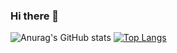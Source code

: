 ### Hi there 👋
![Anurag's GitHub stats](https://github-readme-stats.vercel.app/api?username=vietanhdang&theme=radical&show_icons=true)
[![Top Langs](https://github-readme-stats.vercel.app/api/top-langs/?username=vietanhdang&layout=compact)](https://github.com/anuraghazra/github-readme-stats)




<!--
**vietanhdang/vietanhdang** is a ✨ _special_ ✨ repository because its `README.md` (this file) appears on your GitHub profile.

Here are some ideas to get you started:

- 🔭 I’m currently working on ...
- 🌱 I’m currently learning ...
- 👯 I’m looking to collaborate on ...
- 🤔 I’m looking for help with ...
- 💬 Ask me about ...
- 📫 How to reach me: ...
- 😄 Pronouns: ...
- ⚡ Fun fact: ...
-->
